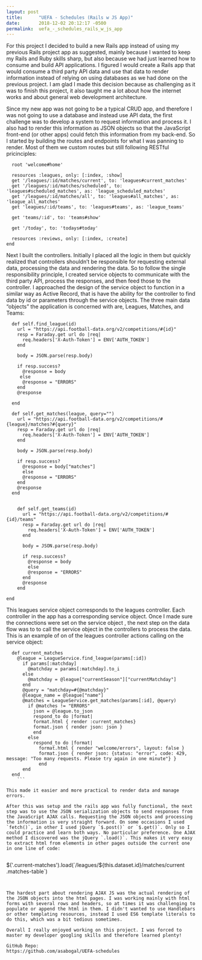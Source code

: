 ```yaml
---
layout: post
title:      "UEFA - Schedules (Rails w JS App)"
date:       2018-12-02 20:12:17 -0500
permalink:  uefa_-_schedules_rails_w_js_app
---
```



For this project I decided to build a new Rails app instead of using my previous Rails project app as suggested, mainly because I wanted to keep my Rails and Ruby skills sharp, but also because we had just learned how to consume and build API applications. I figured I would create a Rails app that would consume a third party API data and use that data to render information instead of relying on using databases as we had done on the previous project. I am glad I made this decision because as challenging as it was to finish this project, it also taught me a lot about how the internet works and about general web development architecture.

Since my new app was not going to be a typical CRUD app, and therefore I was not going to use a database and instead use API data, the first challenge was to develop a system to request information and process it. I also had to render this information as JSON objects so that the JavaScript front-end (or other apps) could fetch this information from my back-end. So I started by building the routes and endpoints for what I was panning to render. Most of them we custom routes but still following RESTful pricinciples:

```
  root 'welcome#home'

  resources :leagues, only: [:index, :show]
  get '/leagues/:id/matches/current', to: 'leagues#current_matches'
  get '/leagues/:id/matches/scheduled', to: 'leagues#scheduled_matches', as: 'league_scheduled_matches'
  get '/leagues/:id/matches/all', to: 'leagues#all_matches', as: 'league_all_matches'
  get 'leagues/:id/teams', to: 'leagues#teams', as: 'league_teams'

  get 'teams/:id', to: 'teams#show'

  get '/today', to: 'todays#today'

  resources :reviews, only: [:index, :create]
end
```

Next I built the controllers. Initially I placed all the logic in them but quickly realized that controllers shouldn’t be responsible for requesting external data, processing the data and rendering the data. So to follow the single responsibility principle, I created service objects to communicate with the third party API, process the responses, and then feed those to the controller. I approached the design of the service object to function in a similar way as Active Record, that is have the ability for the controller to find data by id or parameters through the service objects. The three main data “objects” the application is concerned with are, Leagues, Matches, and Teams: 

```
  def self.find_league(id)
    url = "https://api.football-data.org/v2/competitions/#{id}"
    resp = Faraday.get url do |req|
      req.headers['X-Auth-Token'] = ENV['AUTH_TOKEN']
    end

    body = JSON.parse(resp.body)

    if resp.success?
      @response = body
     else
      @response = "ERRORS"
    end
    @response

  end

  def self.get_matches(league, query="")
    url = "https://api.football-data.org/v2/competitions/#{league}/matches?#{query}"
    resp = Faraday.get url do |req|
      req.headers['X-Auth-Token'] = ENV['AUTH_TOKEN']
    end

    body = JSON.parse(resp.body)

    if resp.success?
      @response = body["matches"]
      else
      @response = "ERRORS"
    end
    @response
  end


    def self.get_teams(id)
      url = "https://api.football-data.org/v2/competitions/#{id}/teams"
      resp = Faraday.get url do |req|
        req.headers['X-Auth-Token'] = ENV['AUTH_TOKEN']
      end

      body = JSON.parse(resp.body)

      if resp.success?
        @response = body
        else
        @response = "ERRORS"
      end
      @response
    end

end
```


This leagues service object corresponds to the leagues controller. Each controller in the app has a corresponding service object. Once I made sure the connections were set on the service object , the next step on the data flow was to to call the service object in the controllers to process the data. This is an example of on of the leagues controller actions calling on the service object:

```
  def current_matches
    @league = LeagueService.find_league(params[:id])
      if params[:matchday]
        @matchday = params[:matchday].to_i
      else
        @matchday = @league["currentSeason"]["currentMatchday"] 
      end
      @query = "matchday=#{@matchday}"
      @league_name = @league["name"]
      @matches = LeagueService.get_matches(params[:id], @query)
        if @matches != "ERRORS"
          json = @league.to_json
          respond_to do |format|
          format.html { render :current_matches}
          format.json { render json: json }
          end
        else
          respond_to do |format|
            format.html { render "welcome/errors", layout: false }
            format.json { render json: {status: "error", code: 429, message: "Too many requests. Please try again in one minute"} }
            end
      end 
  end
	```
	
This made it easier and more practical to render data and manage errors. 

After this was setup and the rails app was fully functional, the next step was to use the JSON serialization objects to send responses from the JavaScript AJAX calls. Requesting the JSON objects and processing the information is very straight forward. On some occasions I used `fetch()`, in other I used jQuery `$.post()` or `$.get()`. Only so I could practice and learn both ways. No particular preference. One AJAX method I discovered was the jQuery `.load()`. This makes it very easy to extract html from elements in other pages outside the current one in one line of code:


```
$('.current-matches').load(`/leagues/${this.dataset.id}/matches/current .matches-table`)
```


The hardest part about rendering AJAX JS was the actual rendering of the JSON objects into the html pages. I was working mainly with html forms with several rows and headers, so at times it was challenging to populate or append the html in them. I didn't wanted to use Handlebars or other templating resources, instead I used ES6 template literals to do this, which was a bit tedious sometimes.

Overall I really enjoyed working on this project. I was forced to master my developer googling skills and therefore learned plenty!

GitHub Repo:
https://github.com/asabogal/UEFA-schedules







